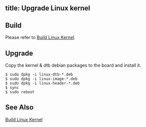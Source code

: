 title: Upgrade Linux kernel
---

## Build

Please refer to [Build Linux Kernel](/linux/vim1/BuildLinuxKernel.html).

## Upgrade

Copy the kernel & dtb debian packages to the board and install it.

```
$ sudo dpkg -i linux-dtb-*.deb 
$ sudo dpkg -i linux-image-*.deb
$ sudo dpkg -i linux-header-*.deb
$ sync
$ sudo reboot
```

## See Also
[Build Linux Kernel](/linux/vim1/BuildLinuxKernel.html)
